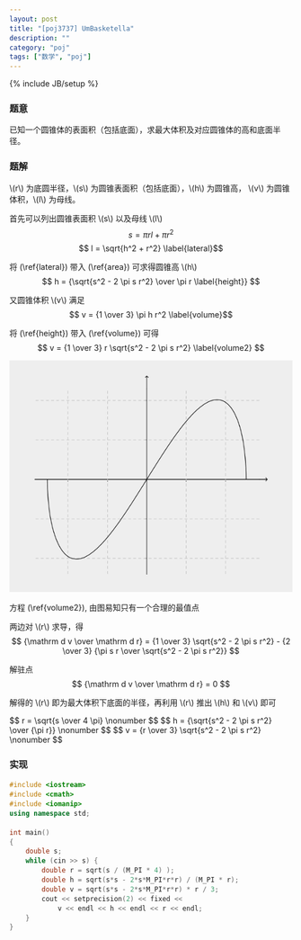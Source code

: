 ```yaml
---
layout: post
title: "[poj3737] UmBasketella"
description: ""
category: "poj"
tags: ["数学", "poj"]
---
```

{% include JB/setup %}

### 题意

已知一个圆锥体的表面积（包括底面），求最大体积及对应圆锥体的高和底面半径。

### 题解

\\(r\\) 为底圆半径，\\(s\\) 为圆锥表面积（包括底面），\\(h\\) 为圆锥高，
\\(v\\) 为圆锥体积，\\(l\\) 为母线。

首先可以列出圆锥表面积 \\(s\\) 以及母线 \\(l\\)
$$ s = \pi r l + \pi  r^2 \label{area} $$
$$ l = \sqrt{h^2 + r^2} \label{lateral}$$

将 (\ref{lateral}) 带入 (\ref{area}) 可求得圆锥高 \\(h\\)
$$ h = {\sqrt{s^2 - 2 \pi s r^2} \over \pi r \label{height}} $$

又圆锥体积 \\(v\\) 满足
$$ v = {1 \over 3} \pi h r^2 \label{volume}$$

将 (\ref{height}) 带入 (\ref{volume}) 可得
$$ v = {1 \over 3} r \sqrt{s^2 - 2 \pi s r^2} \label{volume2} $$

![v](/assets/img/poj3737-v.png)
<div class="figure-comment">
方程 (\ref{volume2}), 由图易知只有一个合理的最值点
</div>

两边对 \\(r\\) 求导，得
$$ {\mathrm d v \over \mathrm d r} = {1 \over 3} \sqrt{s^2 - 2 \pi s r^2} - {2 \over 3} {\pi s r \over \sqrt{s^2 - 2 \pi s r^2}} $$

解驻点
$$ {\mathrm d v \over \mathrm d r} = 0 $$

解得的 \\(r\\) 即为最大体积下底面的半径，再利用 \\(r\\) 推出 \\(h\\) 和 \\(v\\) 即可
<div class="em">
$$ r = \sqrt{s \over 4 \pi} \nonumber $$
$$ h = {\sqrt{s^2 - 2 \pi s r^2} \over {\pi r}} \nonumber $$
$$ v = {r \over 3}  \sqrt{s^2 - 2 \pi s r^2} \nonumber $$
</div>

### 实现

```cpp
#include <iostream>
#include <cmath>
#include <iomanip>
using namespace std;

int main()
{
	double s;
	while (cin >> s) {
		double r = sqrt(s / (M_PI * 4) );
		double h = sqrt(s*s - 2*s*M_PI*r*r) / (M_PI * r);
		double v = sqrt(s*s - 2*s*M_PI*r*r) * r / 3;
		cout << setprecision(2) << fixed <<
			v << endl << h << endl << r << endl;
	}
}
```

<!--
l, h, r
s = pi r l + pi * r^2; ...1
v = 1/3 * pi r^2 h  ...2

l = sqrt(h^2 + r^2)  ...3
3 -> 1
h = sqrt(s^2 - 2 s pi r^2)/(pi r) ...4
h -> 2
v = 1/3 * r * sqrt(s^2 - 2 pi s r^2)
v' = 
由 v' = 0
r = sqrt(s/(4 pi))
-->
